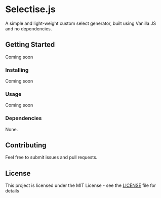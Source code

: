 # Selectise.js

A simple and light-weight custom select generator, built using Vanilla JS and no dependencies.

## Getting Started

Coming soon

### Installing

Coming soon

### Usage

Coming soon

### Dependencies

None.

## Contributing

Feel free to submit issues and pull requests.

## License

This project is licensed under the MIT License - see the [LICENSE](LICENSE) file for details
